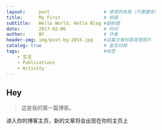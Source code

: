 ```yaml
---
layout:     post   				    # 使用的布局（不需要改）
title:      My First  				# 标题 
subtitle:   Hello World, Hello Blog #副标题
date:       2017-02-06 				# 时间
author:     BY 						# 作者
header-img: img/post-bg-2015.jpg 	#这篇文章标题背景图片
catalog: true 						# 是否归档
tags:								#标签
    - 生活
    - Publications
    - Activity
---
```


## Hey

>这是我的第一篇博客。

进入你的博客主页，新的文章将会出现在你的主页上
